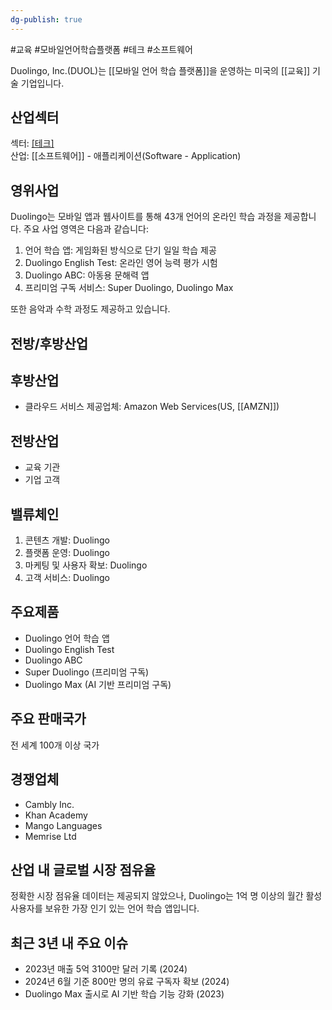 ```yaml
---
dg-publish: true
---
```

#교육 #모바일언어학습플랫폼 #테크 #소프트웨어


Duolingo, Inc.(DUOL)는 [[모바일 언어 학습 플랫폼]]을 운영하는 미국의 [[교육]] 기술 기업입니다.

## 산업섹터

섹터: [[테크]](Technology)  
산업: [[소프트웨어]] - 애플리케이션(Software - Application)

## 영위사업

Duolingo는 모바일 앱과 웹사이트를 통해 43개 언어의 온라인 학습 과정을 제공합니다. 주요 사업 영역은 다음과 같습니다:

1. 언어 학습 앱: 게임화된 방식으로 단기 일일 학습 제공
2. Duolingo English Test: 온라인 영어 능력 평가 시험
3. Duolingo ABC: 아동용 문해력 앱
4. 프리미엄 구독 서비스: Super Duolingo, Duolingo Max

또한 음악과 수학 과정도 제공하고 있습니다.

## 전방/후방산업

## 후방산업

- 클라우드 서비스 제공업체: Amazon Web Services(US, [[AMZN]])

## 전방산업

- 교육 기관
- 기업 고객

## 밸류체인

1. 콘텐츠 개발: Duolingo
2. 플랫폼 운영: Duolingo
3. 마케팅 및 사용자 확보: Duolingo
4. 고객 서비스: Duolingo

## 주요제품

- Duolingo 언어 학습 앱
- Duolingo English Test
- Duolingo ABC
- Super Duolingo (프리미엄 구독)
- Duolingo Max (AI 기반 프리미엄 구독)

## 주요 판매국가

전 세계 100개 이상 국가

## 경쟁업체

- Cambly Inc.
- Khan Academy
- Mango Languages
- Memrise Ltd

## 산업 내 글로벌 시장 점유율

정확한 시장 점유율 데이터는 제공되지 않았으나, Duolingo는 1억 명 이상의 월간 활성 사용자를 보유한 가장 인기 있는 언어 학습 앱입니다.

## 최근 3년 내 주요 이슈

- 2023년 매출 5억 3100만 달러 기록 (2024)
- 2024년 6월 기준 800만 명의 유료 구독자 확보 (2024)
- Duolingo Max 출시로 AI 기반 학습 기능 강화 (2023)